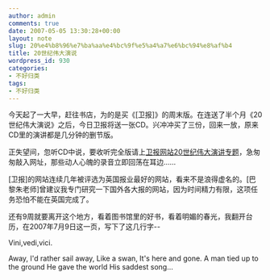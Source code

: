 ```yaml
---
author: admin
comments: true
date: 2007-05-05 13:30:28+00:00
layout: note
slug: 20%e4%b8%96%e7%ba%aa%e4%bc%9f%e5%a4%a7%e6%bc%94%e8%af%b4
title: 20世纪伟大演说
wordpress_id: 930
categories:
- 不好归类
tags:
- 不好归类
---
```


今天起了一大早，赶往书店，为的是买《[卫报]》的周末版。在连送了半个月《20世纪伟大演说》之后，今日卫报将送一张CD。兴冲冲买了三份，回来一放，原来CD里的演讲都是几分钟的删节版。

正失望间，忽听CD中说，要收听完全版请上[卫报网站20世纪伟大演讲专题](http://www.guardian.co.uk/greatspeeches)，急匆匆敲入网址，那些动人心魄的录音立即回荡在耳边……

[卫报]的网站连续几年被评选为英国报业最好的网站，看来不是浪得虚名的。[巴黎朱老师]曾建议我专门研究一下国外各大报的网站，因为时间精力有限，这项任务恐怕不能在英国完成了。

还有9周就要离开这个地方，看着图书馆里的好书，看着明媚的春光，我翻开台历，在2007年7月9日这一页，写下了这几行字--

Vini,vedi,vici.

Away, I'd rather sail away,
Like a swan, It's here and gone.
A man tied up to the ground
He gave the world
His saddest song...
